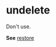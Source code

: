# undelete

Don't use. 

**See** [restore](https://worldready.cloudapp.net/Styleguide/Read?id=2700&topicid=35675)
